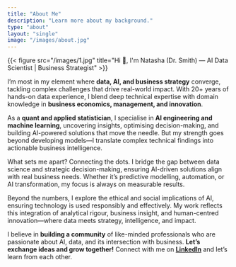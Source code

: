 ```yaml
---
title: "About Me"
description: "Learn more about my background."
type: "about"
layout: "single"
image: "/images/about.jpg"
---
```


{{< figure src="/images/1.jpg" title="Hi 👋, I'm Natasha (Dr. Smith) — AI Data Scientist | Business Strategist" >}}

I’m most in my element where **data, AI, and business strategy** converge, tackling complex challenges that drive real-world impact. With 20+ years of hands-on data experience, I blend deep technical expertise with domain knowledge in **business economics, management, and innovation**.

As a **quant and applied statistician**, I specialise in **AI engineering and machine learning**, uncovering insights, optimising decision-making, and building AI-powered solutions that move the needle. But my strength goes beyond developing models—I translate complex technical findings into actionable business intelligence.

What sets me apart? Connecting the dots. I bridge the gap between data science and strategic decision-making, ensuring AI-driven solutions align with real business needs. Whether it’s predictive modelling, automation, or AI transformation, my focus is always on measurable results.

Beyond the numbers, I explore the ethical and social implications of AI, ensuring technology is used responsibly and effectively. My work reflects this integration of analytical rigour, business insight, and human-centred innovation—where data meets strategy, intelligence, and impact.


I believe in **building a community** of like-minded professionals who are passionate about AI, data, and its intersection with business.  **Let’s exchange ideas and grow together!** Connect with me on **[LinkedIn](www.linkedin.com/in/drnsmith)** and let’s learn from each other.  
